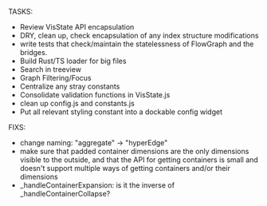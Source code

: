TASKS:
- Review VisState API encapsulation
- DRY, clean up, check encapsulation of any index structure modifications
- write tests that check/maintain the statelessness of FlowGraph and the bridges.
- Build Rust/TS loader for big files
- Search in treeview
- Graph Filtering/Focus
- Centralize any stray constants
- Consolidate validation functions in VisState.js
- clean up config.js and constants.js
- Put all relevant styling constant into a dockable config widget

FIXS:
- change naming: "aggregate" -> "hyperEdge"
- make sure that padded container dimensions are the only dimensions visible to the outside, and that the API for getting containers is small and doesn't support multiple ways of getting containers and/or their dimensions
- _handleContainerExpansion: is it the inverse of _handleContainerCollapse?